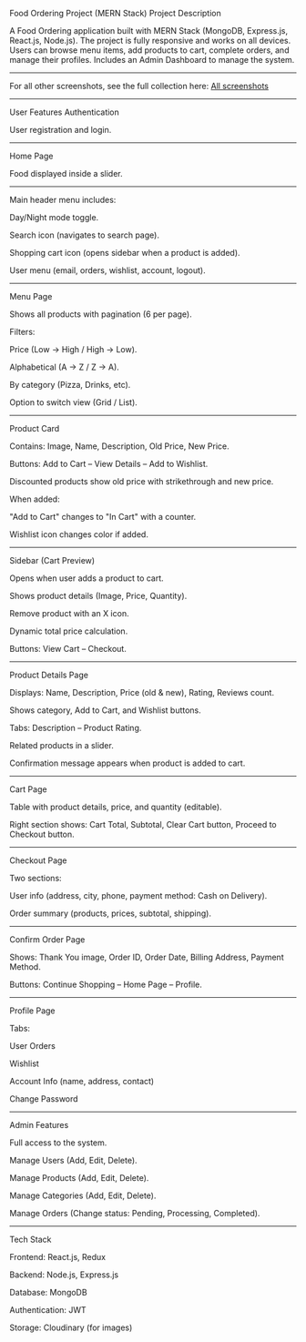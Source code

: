 Food Ordering Project (MERN Stack)
Project Description

A Food Ordering application built with MERN Stack (MongoDB, Express.js, React.js, Node.js).
The project is fully responsive and works on all devices.
Users can browse menu items, add products to cart, complete orders, and manage their profiles.
Includes an Admin Dashboard to manage the system.

---

For all other screenshots, see the full collection here:
[All screenshots](./screenshots)

---

User Features
Authentication

User registration and login.

---

Home Page

Food displayed inside a slider.

---

Main header menu includes:

Day/Night mode toggle.

Search icon (navigates to search page).

Shopping cart icon (opens sidebar when a product is added).

User menu (email, orders, wishlist, account, logout).

---

Menu Page

Shows all products with pagination (6 per page).

Filters:

Price (Low → High / High → Low).

Alphabetical (A → Z / Z → A).

By category (Pizza, Drinks, etc).

Option to switch view (Grid / List).

---

Product Card

Contains: Image, Name, Description, Old Price, New Price.

Buttons: Add to Cart – View Details – Add to Wishlist.

Discounted products show old price with strikethrough and new price.

When added:

"Add to Cart" changes to "In Cart" with a counter.

Wishlist icon changes color if added.

---

Sidebar (Cart Preview)

Opens when user adds a product to cart.

Shows product details (Image, Price, Quantity).

Remove product with an X icon.

Dynamic total price calculation.

Buttons: View Cart – Checkout.

---

Product Details Page

Displays: Name, Description, Price (old & new), Rating, Reviews count.

Shows category, Add to Cart, and Wishlist buttons.

Tabs: Description – Product Rating.

Related products in a slider.

Confirmation message appears when product is added to cart.

---

Cart Page

Table with product details, price, and quantity (editable).

Right section shows: Cart Total, Subtotal, Clear Cart button, Proceed to Checkout button.

---

Checkout Page

Two sections:

User info (address, city, phone, payment method: Cash on Delivery).

Order summary (products, prices, subtotal, shipping).

---

Confirm Order Page

Shows: Thank You image, Order ID, Order Date, Billing Address, Payment Method.

Buttons: Continue Shopping – Home Page – Profile.

---

Profile Page

Tabs:

User Orders

Wishlist

Account Info (name, address, contact)

Change Password

---

Admin Features

Full access to the system.

Manage Users (Add, Edit, Delete).

Manage Products (Add, Edit, Delete).

Manage Categories (Add, Edit, Delete).

Manage Orders (Change status: Pending, Processing, Completed).

---

Tech Stack

Frontend: React.js, Redux

Backend: Node.js, Express.js

Database: MongoDB

Authentication: JWT

Storage: Cloudinary (for images) 